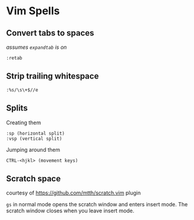 # Vim Spells

## Convert tabs to spaces

*assumes `expandtab` is on*

```
:retab
```

## Strip trailing whitespace

```
:%s/\s\+$//e
```

## Splits

Creating them
```
:sp (horizontal split)
:vsp (vertical split)
```

Jumping around them
```
CTRL-<hjkl> (movement keys)
```

## Scratch space

courtesy of https://github.com/mtth/scratch.vim plugin

`gs` in normal mode opens the scratch window and enters insert mode. The scratch window closes when you leave insert mode.


